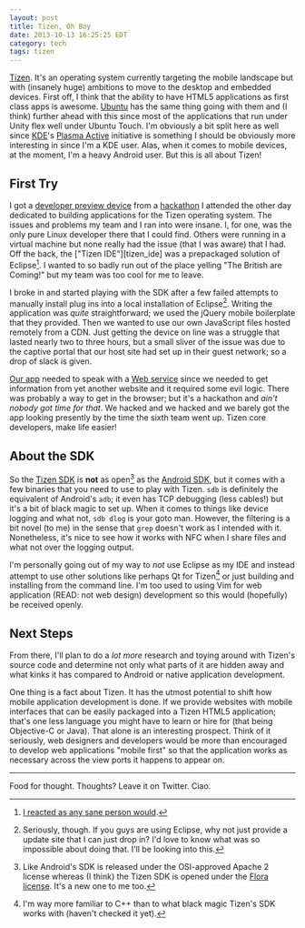 ```yaml
---
layout: post
title: Tizen, Oh Boy
date: 2013-10-13 16:25:25 EDT
category: tech
tags: tizen
---
```


[Tizen][]. It's an operating system currently targeting the mobile landscape
but with (insanely huge) ambitions to move to the desktop and embedded
devices. First off, I think that the ability to have HTML5 applications as
first class apps is awesome. [Ubuntu][] has the same thing going with them and
(I think) further ahead with this since most of the applications that run
under Unity flex well under Ubuntu Touch. I'm obviously a bit split here as
well since [KDE][]'s [Plasma Active][] initiative is something I should be
obviously more interesting in since I'm a KDE user. Alas, when it comes to
mobile devices, at the moment, I'm a heavy Android user. But this is all about
Tizen!

## First Try
I got a [developer preview device][device] from a [hackathon][] I attended the other day
dedicated to building applications for the Tizen operating system. The issues
and problems my team and I ran into were insane. I, for one, was the only pure
Linux developer there that I could find. Others were running in a virtual
machine but none really had the issue (that I was aware) that I had. Off the
back, the ["Tizen IDE"][tizen_ide] was a prepackaged solution of Eclipse[^1].
I wanted to so badly run out of the place yelling "The British are Coming!"
but my team was too cool for me to leave.

I broke in and started playing with the SDK after a few failed attempts to
manually install plug ins into a local installation of Eclipse[^2]. Writing
the application was *quite* straightforward; we used the jQuery mobile boilerplate
that they provided. Then we wanted to use our own JavaScript files hosted
remotely from a CDN. Just getting the device on line was a struggle that
lasted nearly two to three hours, but a small sliver of the issue was due to
the captive portal that our host site had set up in their guest network; so a
drop of slack is given.

[Our app](https://github.com/jalcine/StuffApp) needed to speak with a [Web
service](https://github.com/jalcine/stuffappservice) since we needed to get
information from yet another website and it required some evil logic. There
was probably a way to get in the browser; but it's a hackathon and *ain't
nobody got time for that*. We hacked and we hacked and we barely got the app
looking presently by the time the sixth team went up. Tizen core developers,
make life easier!

## About the SDK
So the [Tizen SDK][] is **not** as open[^3] as the [Android SDK][], but it
comes with a few binaries that you need to use to play with Tizen. `sdb` is
definitely the equivalent of Android's `adb`; it even has TCP debugging (less
cables!) but it's a bit of black magic to set up. When it comes to things like
device logging and what not, `sdb dlog` is your goto man. However, the
filtering is a bit novel (to me) in the sense that `grep` doesn't work as I
intended with it. Nonetheless, it's nice to see how it works with NFC when I
share files and what not over the logging output.

I'm personally going out of my way to *not* use Eclipse as my IDE and instead
attempt to use other solutions like perhaps Qt for Tizen[^4] or just building
and installing from the command line. I'm too used to using Vim for web
application (READ: not web design) development so this would (hopefully) be
received openly.

## Next Steps

From there, I'll plan to do a *lot more* research and toying around with
Tizen's source code and determine not only what parts of it are hidden away
and what kinks it has compared to Android or native application development.

One thing is a fact about Tizen. It has the utmost potential to shift how
mobile application development is done. If we provide websites with mobile
interfaces that can be easily packaged into a Tizen HTML5 application; that's
one less language you might have to learn or hire for (that being Objective-C
or Java). That alone is an interesting prospect. Think of it seriously, web
designers and developers would be more than encouraged to develop web
applications "mobile first" so that the application works as necessary across
the view ports it happens to appear on.

---

Food for thought. Thoughts? Leave it on Twitter. Ciao.

[tizen]: http://tizen.org
[ubuntu]: http://ubuntu.com
[kde]: http://kde.org
[Plasma Active]: http://plasma-active.org/
[device]: http://instagram.com/p/fZYd74HPpo/
[hackathon]: http://agenda.bemyapp.com/events/view/united-states/new-york/huge/tizen-devlab-and-hack-in-new-york
[Tizen IDE]: https://developer.tizen.org/help/index.jsp?topic=%2Forg.tizen.gettingstarted%2Fhtml%2Fdev_env%2Fide_views.htm
[Tizen SDK]: https://developer.tizen.org/downloads/tizen-sdk
[Android SDK]: https://developer.android.com/sdk/
[^1]: [I reacted as any sane person would](http://nooooooooooooooo.com/).
[^2]: Seriously, though. If you guys are using Eclipse, why not just provide a
update site that I can just drop in? I'd love to know what was so impossible
about doing that. I'll be looking into this.
[^3]: Like Android's SDK is released under the OSI-approved Apache 2 license
whereas (I think) the Tizen SDK is opened under the [Flora license](floralicense.org/license).
It's a new one to me too.
[^4]: I'm way more familiar to C++ than to what black magic Tizen's SDK works
with (haven't checked it yet).
